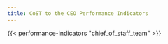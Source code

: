 ```yaml
---
title: CoST to the CEO Performance Indicators
---
```


{{< performance-indicators "chief_of_staff_team" >}}
